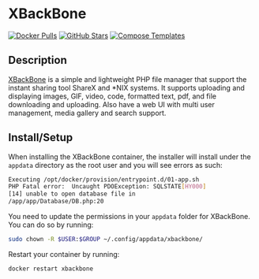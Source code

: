 # XBackBone

[![Docker Pulls](https://img.shields.io/docker/pulls/pe46dro/xbackbone-docker?style=flat-square&color=607D8B&label=docker%20pulls&logo=docker)](https://hub.docker.com/r/pe46dro/xbackbone-docker)
[![GitHub Stars](https://img.shields.io/github/stars/Pe46dro/XBackBone-docker?style=flat-square&color=607D8B&label=github%20stars&logo=github)](https://github.com/Pe46dro/XBackBone-docker)
[![Compose Templates](https://img.shields.io/static/v1?style=flat-square&color=607D8B&label=compose&message=templates)](https://github.com/GhostWriters/DockSTARTer/tree/master/compose/.apps/xbackbone)

## Description

[XBackBone](<(https://sergix44.github.io/XBackBone/)>) is a simple and
lightweight PHP file manager that support the instant sharing tool ShareX and
\*NIX systems. It supports uploading and displaying images, GIF, video, code,
formatted text, pdf, and file downloading and uploading. Also have a web UI with
multi user management, media gallery and search support.

## Install/Setup

When installing the XBackBone container, the installer will install under the
`appdata` directory as the root user and you will see errors as such:

```bash
Executing /opt/docker/provision/entrypoint.d/01-app.sh
PHP Fatal error:  Uncaught PDOException: SQLSTATE[HY000]
[14] unable to open database file in
/app/app/Database/DB.php:20
```

You need to update the permissions in your `appdata` folder for XBackBone. You
can do so by running:

```bash
sudo chown -R $USER:$GROUP ~/.config/appdata/xbackbone/
```

Restart your container by running:

```bash
docker restart xbackbone
```
